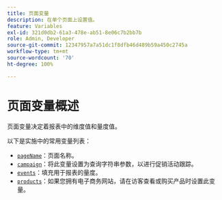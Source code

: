```yaml
---
title: 页面变量
description: 在单个页面上设置值。
feature: Variables
exl-id: 321d0db2-61a3-478e-ab51-8e06c7b2bb7b
role: Admin, Developer
source-git-commit: 12347957a7a51dc1f8dfb46d489b59a450c2745a
workflow-type: tm+mt
source-wordcount: '70'
ht-degree: 100%

---
```


# 页面变量概述

页面变量决定着报表中的维度值和量度值。

以下是实施中的常用变量列表：

* [`pageName`](pagename.md)：页面名称。
* [`campaign`](campaign.md)：将此变量设置为查询字符串参数，以进行促销活动跟踪。
* [`events`](events/events-overview.md)：填充用于报表的量度。
* [`products`](products.md)：如果您拥有电子商务网站，请在访客查看或购买产品时设置此变量。

